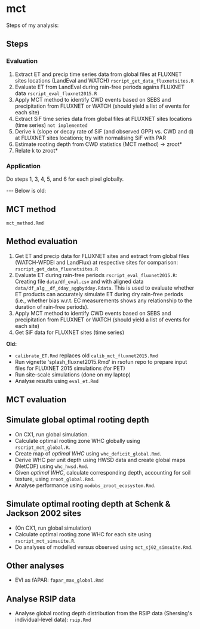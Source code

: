 # mct

Steps of my analysis:

## Steps

### Evaluation

1. Extract ET and precip time series data from global files at FLUXNET sites locations (LandEval and WATCH) `rscript_get_data_fluxnetsites.R`
2. Evaluate ET from LandEval during rain-free periods agains FLUXNET data `rscript_eval_fluxnet2015.R`
3. Apply MCT method to identify CWD events based on SEBS and precipitation from FLUXNET or WATCH (should yield a list of events for each site)
4. Extract SiF time series data from global files at FLUXNET sites locations (time series) `not implemented`
5. Derive k (slope or decay rate of SiF (and observed GPP) vs. CWD and d) at FLUXNET sites locations; try with normalising SiF with PAR
6. Estimate rooting depth from CWD statistics (MCT method) → zroot*
7. Relate k to zroot*

### Application

Do steps 1, 3, 4, 5, and 6 for each pixel globally.


--- Below is old:

## MCT method

`mct_method.Rmd`

## Method evaluation



1. Get ET and precip data for FLUXNET sites and extract from global files (WATCH-WFDEI and LandFlux) at respective sites for comparison: `rscript_get_data_fluxnetsites.R`
2. Evaluate ET during rain-free periods `rscript_eval_fluxnet2015.R`: Creating file `data/df_eval.csv` and with aligned data `data/df_alg__df_dday_aggbydday.Rdata`. This is used to evaluate whether ET products can accurately simulate ET during dry rain-free periods (i.e., whether bias w.r.t. EC measurements shows any relationship to the duration of rain-free periods).
3. Apply MCT method to identify CWD events based on SEBS and precipitation from FLUXNET or WATCH (should yield a list of events for each site)
4. Get SiF data for FLUXNET sites (time series)

**Old:**
- `calibrate_ET.Rmd` replaces old `calib_mct_fluxnet2015.Rmd`
- Run vignette 'splash_fluxnet2015.Rmd' in rsofun repo to prepare input files for FLUXNET 2015 simulations (for PET)
- Run site-scale simulations (done on my laptop)
- Analyse results using `eval_et.Rmd`


## MCT evaluation

## Simulate global optimal rooting depth

- On CX1, run global simulation.
- Calculate optimal rooting zone WHC globally using `rscript_mct_global.R`.
- Create map of *optimal WHC* using `whc_deficit_global.Rmd`.
- Derive WHC per unit depth using HWSD data and create global maps (NetCDF) using `whc_hwsd.Rmd`.
- Given *optimal WHC*, calculate corresponding depth, accounting for soil texture, using `zroot_global.Rmd`.
- Analyse performance using `modobs_zroot_ecosystem.Rmd`.

## Simulate optimal rooting depth at Schenk & Jackson 2002 sites

- (On CX1, run global simulation)
- Calculate optimal rooting zone WHC for each site using `rscript_mct_simsuite.R`.
- Do analyses of modelled versus observed using `mct_sj02_simsuite.Rmd`.

## Other analyses

- EVI as fAPAR: `fapar_max_global.Rmd`

## Analyse RSIP data

- Analyse global rooting depth distribution from the RSIP data (Shersing's individual-level data): `rsip.Rmd`



